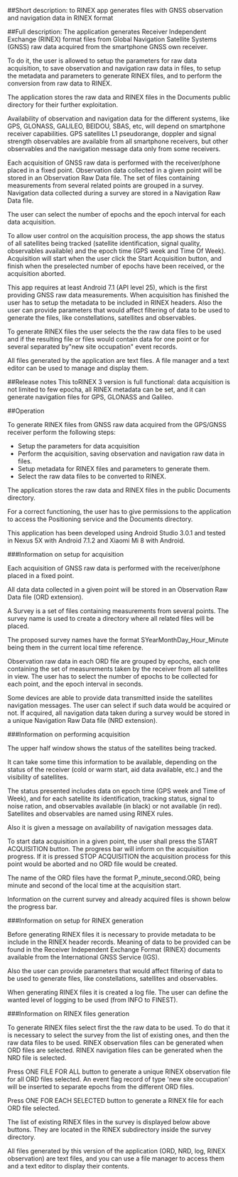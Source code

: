  

##Short description:
to RINEX app generates files with GNSS observation and navigation data in RINEX format 

##Full description:
The application generates Receiver Independent Exchange (RINEX) format files from Global Navigation Satellite Systems (GNSS) raw data acquired from the smartphone GNSS own receiver.

To do it, the user is allowed to setup the parameters for raw data acquisition, to save observation and navigation raw data in files, to setup the metadata and parameters to generate RINEX files, and to perform the conversion from raw data to RINEX.

The application  stores the raw data and RINEX files in the Documents public directory for their further exploitation.

Availability of observation and navigation data for the different systems, like GPS, GLONASS, GALILEO, BEIDOU, SBAS, etc, will depend on smartphone receiver capabilities. GPS satellites L1 pseudorange, doppler and signal strength observables are available from all smartphone receivers, but other observables and the navigation message data only from some receivers.

Each acquisition of GNSS raw data is performed with the receiver/phone placed in a fixed point. Observation data collected in a given point will be stored in an Observation Raw Data file. The set of files containing measurements from several related points are grouped in a survey. Navigation data collected during a survey are stored in a Navigation Raw Data file.

The user can select the number of epochs and the epoch interval for each data acquisition.

To allow user control on the acquisition process, the app shows the status of all satellites being tracked (satellite identification, signal quality, observables available) and the epoch time (GPS week and Time Of Week). Acquisition will start when the user click the Start Acquisition button, and finish when the preselected number of epochs have been received, or the acquisition aborted.

This app requires at least Android 7.1 (API level 25), which is the first providing GNSS raw data measurements.
When acquisition has finished the user has to setup the metadata to be included in RINEX headers. Also the user can provide parameters that would affect filtering of data to be used to generate the files, like constellations, satellites and observables.

To generate RINEX files the user selects the the raw data files to be used and if the resulting file or files would contain data for one point or for several separated by"new site occupation" event records.

All files generated by the application are text files. A file manager and a text editor can be used to manage and display them.

##Release notes
This toRINEX 3 version is full functional: data acquisition is not limited to few epocha, all RINEX metadata can be set, and it can generate navigation files for GPS, GLONASS and Galileo. 

##Operation

To generate RINEX files from GNSS raw data acquired from the GPS/GNSS receiver perform the following steps:
- Setup the parameters for data acquisition
- Perform the acquisition, saving observation and navigation raw data in files.
- Setup metadata for RINEX files and parameters to generate them.
- Select the raw data files to be converted to RINEX.

The application  stores the raw data and RINEX files in the public Documents directory.

For a correct functioning, the user has to give permissions to the application to access the Positioning service and the Documents directory.

This application has been developed using Android Studio 3.0.1 and tested in Nexus 5X with Android 7.1.2 and Xiaomi Mi 8 with Android.

###Information on setup for acquisition

Each acquisition of GNSS raw data is performed with the receiver/phone placed in a fixed point.

All data data collected in a given point will be stored in an Observation Raw Data file (ORD extension).

A Survey is a set of files containing measurements from several points. The survey name is used to create a directory where all related files will be placed.

The proposed survey names have the format SYearMonthDay_Hour_Minute being them in the current local time reference.

Observation raw data in each ORD file are grouped by epochs, each one containing the set of measurements taken by the receiver from all satellites in view. The user has to select the number of epochs to be collected for each point, and the epoch interval in seconds.

Some devices are able to provide data transmitted inside the satellites navigation messages. The user can select if such data would be acquired or not. If acquired, all navigation data taken during a survey would be stored in a unique Navigation Raw Data file (NRD extension).


###Information on performing acquisition

The upper half window shows the status of the satellites being tracked.

It can take some time this information to be available, depending on the status of the receiver (cold or warm start, aid data available, etc.) and the visibility of satellites.

The status presented includes data on epoch time (GPS week and Time of Week), and for each satellite its identification, tracking status, signal to noise ration, and observables available (in black) or not available (in red). Satellites and observables are named using RINEX rules.

Also it is given a message on availability of navigation messages data.

To start data acquisition in a given point, the user shall press the START ACQUISITION button. The progress bar will inform on the acquisition progress. If it is pressed STOP ACQUISITION the acquisition process for this point would be aborted and no ORD file would be created.

The name of the ORD files have the format P_minute_second.ORD, being minute and second of the local time at the acquisition start.

Information on the current survey and already acquired files is shown below the progress bar.


###Information on setup for RINEX generation

Before generating RINEX files it is necessary to provide metadata to be include in the RINEX header records. Meaning of data to be provided can be found in the Receiver Independent Exchange Format (RINEX) documents available from the International GNSS Service (IGS).

Also the user can provide parameters that would affect filtering of data to be used to generate files, like constellations, satellites and observables.

When generating RINEX files it is created a log file. The user can define the wanted level of logging to be used (from INFO to FINEST).

###Information on RINEX files generation

To generate RINEX files select first the the raw data to be used. To do that it is necessary to select the survey from the list of existing ones, and then the raw data files to be used. RINEX observation files can be generated when ORD files are selected. RINEX navigation files can be generated when the NRD file is selected.

Press ONE FILE FOR ALL button to generate a unique RINEX observation file for all ORD files selected. An event flag record of type 'new site occupation' will be inserted to separate epochs from the different ORD files.

Press ONE FOR EACH SELECTED button to generate a RINEX file for each ORD file selected.

The list of existing RINEX files in the survey is  displayed below above buttons. They are located in the RINEX subdirectory inside the survey directory.

All files generated by this version of the application (ORD, NRD, log, RINEX observation) are text files, and you can use a file manager to access them and a text editor to display their contents.


